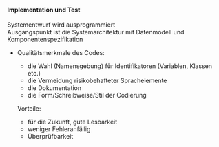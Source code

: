 #### Implementation und Test

Systementwurf wird ausprogrammiert  
Ausgangspunkt ist die Systemarchitektur mit Datenmodell und Komponentenspezifikation

- Qualitätsmerkmale des Codes:
  - die Wahl (Namensgebung) für Identifikatoren (Variablen, Klassen etc.)
  - die Vermeidung risikobehafteter Sprachelemente
  - die Dokumentation
  - die Form/Schreibweise/Stil der Codierung

  Vorteile:
  - für die Zukunft, gute Lesbarkeit
  - weniger Fehleranfällig
  - Überprüfbarkeit
